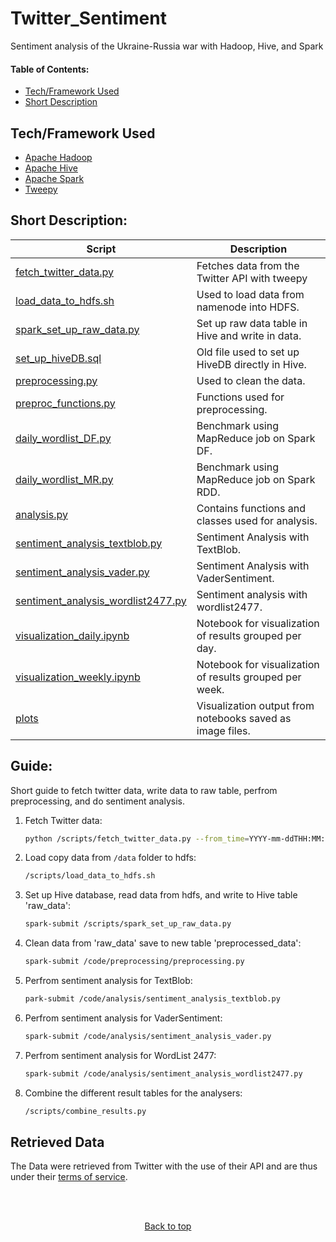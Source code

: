 
<a name="toppp"></a>
# Twitter_Sentiment
Sentiment analysis of the Ukraine-Russia war with Hadoop, Hive, and Spark
#### Table of Contents:  
- [Tech/Framework Used](#tech)  
- [Short Description](#desc)  





<a name="tech"></a>
## Tech/Framework Used
- [Apache Hadoop](https://hadoop.apache.org/)
- [Apache Hive](https://hive.apache.org/)
- [Apache Spark](https://spark.apache.org/)
- [Tweepy](https://www.tweepy.org/)

<a name="desc"></a>
## Short Description:

Script  | Description
------------- | ------------- 
[fetch_twitter_data.py](https://github.com/havardMoe/Twitter_Sentiment/blob/c5bbb9a0e545c8305d869071e505ab6a631d7ca3/scripts/fetch_twitter_data.py)  | Fetches data from the Twitter API with tweepy
[load_data_to_hdfs.sh](https://github.com/havardMoe/Twitter_Sentiment/blob/c5bbb9a0e545c8305d869071e505ab6a631d7ca3/scripts/load_data_to_hdfs.sh)  | Used to load data from namenode into HDFS.
[spark_set_up_raw_data.py](https://github.com/havardMoe/Twitter_Sentiment/blob/c5bbb9a0e545c8305d869071e505ab6a631d7ca3/scripts/spark_set_up_raw_data.py)  | Set up raw data table in Hive and write in data.
[set_up_hiveDB.sql](https://github.com/havardMoe/Twitter_Sentiment/blob/c5bbb9a0e545c8305d869071e505ab6a631d7ca3/scripts/set_up_hiveDB.sql)  | Old file used to set up HiveDB directly in Hive.
[preprocessing.py](https://github.com/havardMoe/Twitter_Sentiment/blob/c5bbb9a0e545c8305d869071e505ab6a631d7ca3/code/preprocessing/preprocessing.py)  | Used to clean the data.
[preproc_functions.py](https://github.com/havardMoe/Twitter_Sentiment/blob/c5bbb9a0e545c8305d869071e505ab6a631d7ca3/code/preprocessing/preproc_functions.py)  | Functions used for preprocessing.
[daily_wordlist_DF.py](https://github.com/havardMoe/Twitter_Sentiment/blob/d57f0d31b3ddcc0d452599b837c01e2d3aa31b5f/code/analysis/daily_wordlist_DF.py)  | Benchmark using MapReduce job on Spark DF.
[daily_wordlist_MR.py](https://github.com/havardMoe/Twitter_Sentiment/blob/c5bbb9a0e545c8305d869071e505ab6a631d7ca3/code/analysis/daily_wordlist_MR.py)  | Benchmark using MapReduce job on Spark RDD.
[analysis.py](https://github.com/havardMoe/Twitter_Sentiment/blob/c5bbb9a0e545c8305d869071e505ab6a631d7ca3/code/analysis/analysis.py)  | Contains functions and classes used for analysis.
[sentiment_analysis_textblob.py](https://github.com/havardMoe/Twitter_Sentiment/blob/c5bbb9a0e545c8305d869071e505ab6a631d7ca3/code/analysis/sentiment_analysis_textblob.py)  | Sentiment Analysis with TextBlob.
[sentiment_analysis_vader.py](https://github.com/havardMoe/Twitter_Sentiment/blob/c5bbb9a0e545c8305d869071e505ab6a631d7ca3/code/analysis/sentiment_analysis_vader.py)  | Sentiment Analysis with VaderSentiment.
[sentiment_analysis_wordlist2477.py](https://github.com/havardMoe/Twitter_Sentiment/blob/c5bbb9a0e545c8305d869071e505ab6a631d7ca3/code/analysis/sentiment_analysis_wordlist2477.py)  | Sentiment analysis with wordlist2477.
[visualization_daily.ipynb](https://github.com/havardMoe/Twitter_Sentiment/blob/c5bbb9a0e545c8305d869071e505ab6a631d7ca3/code/visualizing/visualization_daily.ipynb)  | Notebook for visualization of results grouped per day.
[visualization_weekly.ipynb](https://github.com/havardMoe/Twitter_Sentiment/blob/c5bbb9a0e545c8305d869071e505ab6a631d7ca3/code/visualizing/visualization_weekly.ipynb)  | Notebook for visualization of results grouped per week.
[plots](https://github.com/havardMoe/Twitter_Sentiment/tree/main/code/visualizing/plots)  | Visualization output from notebooks saved as image files.


<a name="guide"></a>
## Guide:  
Short guide to fetch twitter data, write data to raw table, perfrom preprocessing, and do sentiment analysis.
1. Fetch Twitter data:

    ```bash
    python /scripts/fetch_twitter_data.py --from_time=YYYY-mm-ddTHH:MM:SSZ --to_time=YYYY-mm-ddTHH:MM:SSZ
    ```

2. Load copy data from `/data` folder to hdfs:
    ```bash
    /scripts/load_data_to_hdfs.sh
    ```

3. Set up Hive database, read data from hdfs, and write to Hive table 'raw_data':  
    ```bash
    spark-submit /scripts/spark_set_up_raw_data.py
    ```  

4. Clean data from 'raw_data' save to new table 'preprocessed_data':  
    ```bash
    spark-submit /code/preprocessing/preprocessing.py
    ```

5. Perfrom sentiment analysis for TextBlob:  
    ```bash
    park-submit /code/analysis/sentiment_analysis_textblob.py
    ```

6. Perfrom sentiment analysis for VaderSentiment:  
    ```bash
    spark-submit /code/analysis/sentiment_analysis_vader.py
    ```

7. Perfrom sentiment analysis for WordList 2477:  
    ```bash
    spark-submit /code/analysis/sentiment_analysis_wordlist2477.py
    ```
    
8. Combine the different result tables for the analysers:  
    ```bash
    /scripts/combine_results.py
    ```
    

## Retrieved Data
The Data were retrieved from Twitter with the use of their API and are thus under their [terms of service](https://developer.twitter.com/en/developer-terms/agreement-and-policy).

<br />
<br />

<p align="center">
    <a  href="#toppp">Back to top </a>
</p>
